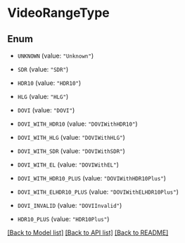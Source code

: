 # VideoRangeType

## Enum


* `UNKNOWN` (value: `"Unknown"`)

* `SDR` (value: `"SDR"`)

* `HDR10` (value: `"HDR10"`)

* `HLG` (value: `"HLG"`)

* `DOVI` (value: `"DOVI"`)

* `DOVI_WITH_HDR10` (value: `"DOVIWithHDR10"`)

* `DOVI_WITH_HLG` (value: `"DOVIWithHLG"`)

* `DOVI_WITH_SDR` (value: `"DOVIWithSDR"`)

* `DOVI_WITH_EL` (value: `"DOVIWithEL"`)

* `DOVI_WITH_HDR10_PLUS` (value: `"DOVIWithHDR10Plus"`)

* `DOVI_WITH_ELHDR10_PLUS` (value: `"DOVIWithELHDR10Plus"`)

* `DOVI_INVALID` (value: `"DOVIInvalid"`)

* `HDR10_PLUS` (value: `"HDR10Plus"`)


[[Back to Model list]](../README.md#documentation-for-models) [[Back to API list]](../README.md#documentation-for-api-endpoints) [[Back to README]](../README.md)


